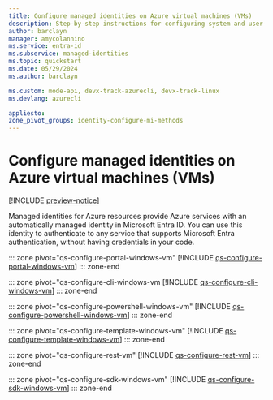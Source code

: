 ```yaml
---
title: Configure managed identities on Azure virtual machines (VMs)
description: Step-by-step instructions for configuring system and user-assigned managed identities on an Azure VMs.
author: barclayn
manager: amycolannino
ms.service: entra-id
ms.subservice: managed-identities
ms.topic: quickstart
ms.date: 05/29/2024
ms.author: barclayn

ms.custom: mode-api, devx-track-azurecli, devx-track-linux
ms.devlang: azurecli

appliesto:
zone_pivot_groups: identity-configure-mi-methods
---
```


# Configure managed identities on Azure virtual machines (VMs)

[!INCLUDE [preview-notice](~/includes/entra-msi-preview-notice.md)]

Managed identities for Azure resources provide Azure services with an automatically managed identity in Microsoft Entra ID. You can use this identity to authenticate to any service that supports Microsoft Entra authentication, without having credentials in your code. 

::: zone pivot="qs-configure-portal-windows-vm"
[!INCLUDE [qs-configure-portal-windows-vm](includes/qs-configure-portal-windows-vm.md)]
::: zone-end

::: zone pivot="qs-configure-cli-windows-vm
[!INCLUDE [qs-configure-cli-windows-vm](includes/qs-configure-cli-windows-vm.md)]
::: zone-end

::: zone pivot="qs-configure-powershell-windows-vm"
[!INCLUDE [qs-configure-powershell-windows-vm](includes/qs-configure-powershell-windows-vm.md)]
::: zone-end

::: zone pivot="qs-configure-template-windows-vm"
[!INCLUDE [qs-configure-template-windows-vm](includes/qs-configure-template-windows-vm.md)]
::: zone-end

::: zone pivot="qs-configure-rest-vm"
[!INCLUDE [qs-configure-rest-vm](includes/qs-configure-rest-vm.md)]
::: zone-end

::: zone pivot="qs-configure-sdk-windows-vm"
[!INCLUDE [qs-configure-sdk-windows-vm](includes/qs-configure-sdk-windows-vm.md)]
::: zone-end

